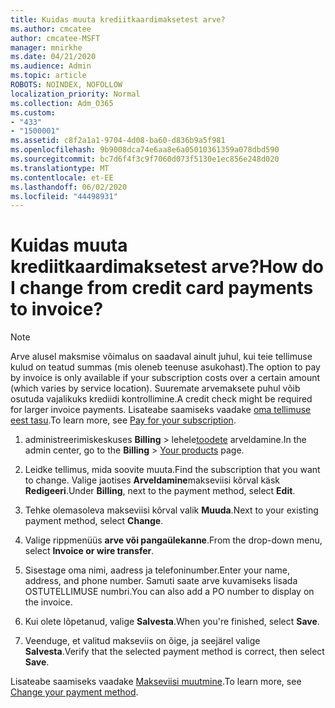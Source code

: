 ```yaml
---
title: Kuidas muuta krediitkaardimaksetest arve?
ms.author: cmcatee
author: cmcatee-MSFT
manager: mnirkhe
ms.date: 04/21/2020
ms.audience: Admin
ms.topic: article
ROBOTS: NOINDEX, NOFOLLOW
localization_priority: Normal
ms.collection: Adm_O365
ms.custom:
- "433"
- "1500001"
ms.assetid: c8f2a1a1-9704-4d08-ba60-d836b9a5f981
ms.openlocfilehash: 9b9008dca74e6aa8e6a05010361359a078dbd590
ms.sourcegitcommit: bc7d6f4f3c9f7060d073f5130e1ec856e248d020
ms.translationtype: MT
ms.contentlocale: et-EE
ms.lasthandoff: 06/02/2020
ms.locfileid: "44498931"
---
```

# <a name="how-do-i-change-from-credit-card-payments-to-invoice"></a><span data-ttu-id="d0153-102">Kuidas muuta krediitkaardimaksetest arve?</span><span class="sxs-lookup"><span data-stu-id="d0153-102">How do I change from credit card payments to invoice?</span></span>

> [!NOTE]
> <span data-ttu-id="d0153-103">Arve alusel maksmise võimalus on saadaval ainult juhul, kui teie tellimuse kulud on teatud summas (mis oleneb teenuse asukohast).</span><span class="sxs-lookup"><span data-stu-id="d0153-103">The option to pay by invoice is only available if your subscription costs over a certain amount (which varies by service location).</span></span> <span data-ttu-id="d0153-104">Suuremate arvemaksete puhul võib osutuda vajalikuks krediidi kontrollimine.</span><span class="sxs-lookup"><span data-stu-id="d0153-104">A credit check might be required for larger invoice payments.</span></span> <span data-ttu-id="d0153-105">Lisateabe saamiseks vaadake [oma tellimuse eest tasu](https://docs.microsoft.com/microsoft-365/commerce/billing-and-payments/pay-for-your-subscription).</span><span class="sxs-lookup"><span data-stu-id="d0153-105">To learn more, see [Pay for your subscription](https://docs.microsoft.com/microsoft-365/commerce/billing-and-payments/pay-for-your-subscription).</span></span>

1. <span data-ttu-id="d0153-106">administreerimiskeskuses **Billing**  >  lehele[toodete](https://go.microsoft.com/fwlink/p/?linkid=842054) arveldamine.</span><span class="sxs-lookup"><span data-stu-id="d0153-106">In the admin center, go to the **Billing** > [Your products](https://go.microsoft.com/fwlink/p/?linkid=842054) page.</span></span>

2. <span data-ttu-id="d0153-107">Leidke tellimus, mida soovite muuta.</span><span class="sxs-lookup"><span data-stu-id="d0153-107">Find the subscription that you want to change.</span></span> <span data-ttu-id="d0153-108">Valige jaotises **Arveldamine**makseviisi kõrval käsk **Redigeeri**.</span><span class="sxs-lookup"><span data-stu-id="d0153-108">Under **Billing**, next to the payment method, select **Edit**.</span></span>

3. <span data-ttu-id="d0153-109">Tehke olemasoleva makseviisi kõrval valik **Muuda**.</span><span class="sxs-lookup"><span data-stu-id="d0153-109">Next to your existing payment method, select **Change**.</span></span>

4. <span data-ttu-id="d0153-110">Valige rippmenüüs **arve või pangaülekanne**.</span><span class="sxs-lookup"><span data-stu-id="d0153-110">From the drop-down menu, select **Invoice or wire transfer**.</span></span>

5. <span data-ttu-id="d0153-111">Sisestage oma nimi, aadress ja telefoninumber.</span><span class="sxs-lookup"><span data-stu-id="d0153-111">Enter your name, address, and phone number.</span></span> <span data-ttu-id="d0153-112">Samuti saate arve kuvamiseks lisada OSTUTELLIMUSE numbri.</span><span class="sxs-lookup"><span data-stu-id="d0153-112">You can also add a PO number to display on the invoice.</span></span>

6. <span data-ttu-id="d0153-113">Kui olete lõpetanud, valige **Salvesta**.</span><span class="sxs-lookup"><span data-stu-id="d0153-113">When you're finished, select **Save**.</span></span>

7. <span data-ttu-id="d0153-114">Veenduge, et valitud makseviis on õige, ja seejärel valige **Salvesta**.</span><span class="sxs-lookup"><span data-stu-id="d0153-114">Verify that the selected payment method is correct, then select **Save**.</span></span>

<span data-ttu-id="d0153-115">Lisateabe saamiseks vaadake [Makseviisi muutmine](https://docs.microsoft.com/microsoft-365/commerce/billing-and-payments/change-payment-method).</span><span class="sxs-lookup"><span data-stu-id="d0153-115">To learn more, see [Change your payment method](https://docs.microsoft.com/microsoft-365/commerce/billing-and-payments/change-payment-method).</span></span>